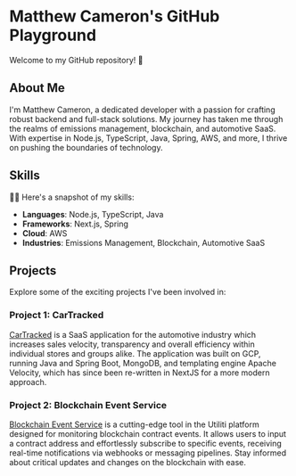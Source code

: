 # Matthew Cameron's GitHub Playground

Welcome to my GitHub repository! 🚀

## About Me

I'm Matthew Cameron, a dedicated developer with a passion for crafting robust backend and full-stack solutions. My journey has taken me through the realms of emissions management, blockchain, and automotive SaaS. With expertise in Node.js, TypeScript, Java, Spring, AWS, and more, I thrive on pushing the boundaries of technology.

## Skills

👨‍💻 Here's a snapshot of my skills:

- **Languages**: Node.js, TypeScript, Java
- **Frameworks**: Next.js, Spring
- **Cloud**: AWS
- **Industries**: Emissions Management, Blockchain, Automotive SaaS

## Projects

Explore some of the exciting projects I've been involved in:

### Project 1: CarTracked

[CarTracked](https://cartracked.com)
is a SaaS application for the automotive industry which increases sales velocity, transparency and overall efficiency within individual stores and groups alike.
The application was built on GCP, running Java and Spring Boot, MongoDB, and templating engine Apache Velocity, which has since been re-written in NextJS for a more modern approach.

### Project 2: Blockchain Event Service

[Blockchain Event Service](https://utiliti.ai)
is a cutting-edge tool in the Utiliti platform designed for monitoring blockchain contract events. It allows users to input a contract address and effortlessly subscribe to specific events, receiving real-time notifications via webhooks or messaging pipelines. Stay informed about critical updates and changes on the blockchain with ease.

